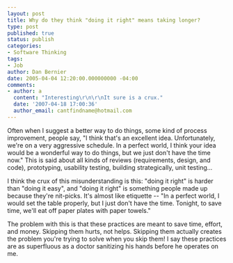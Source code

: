 ```yaml
---
layout: post
title: Why do they think "doing it right" means taking longer?
type: post
published: true
status: publish
categories:
- Software Thinking
tags:
- Job
author: Dan Bernier
date: 2005-04-04 12:20:00.000000000 -04:00
comments:
- author: a
  content: "Interesting\r\n\r\nIt sure is a crux."
  date: '2007-04-18 17:00:36'
  author_email: cantfindname@hotmail.com
---
```


Often when I suggest a better way to do things, some kind of process improvement, people say, "I think that's an excellent idea.  Unfortunately, we're on a very aggressive schedule.  In a perfect world, I think your idea would be a wonderful way to do things, but we just don't have the time now."  This is said about all kinds of reviews (requirements, design, and code), prototyping, usability testing, building strategically, unit testing...

I think the crux of this misunderstanding is this:  "doing it right" is harder than "doing it easy", and "doing it right" is something people made up because they're nit-picks.  It's almost like etiquette -- "In a perfect world, I would set the table properly, but I just don't have the time.  Tonight, to save time, we'll eat off paper plates with paper towels."

The problem with this is that these practices are meant to save time, effort, and money.  Skipping them hurts, not helps.  Skipping them actually creates the problem you're trying to solve when you skip them!  I say these practices are as superfluous as a doctor sanitizing his hands before he operates on me.

